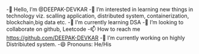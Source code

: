 -👋 Hello, I’m @DEEPAK-DEVKAR
-👀 I’m interested in learning new things in technology viz. scalling application, distributed system, containerization, blockchain,big data etc.
-🌱 I’m currently learning DSA
-💞️ I’m looking to collaborate on github, Leetcode
-📫 How to reach me https://github.com/DEEPAK-DEVKAR
-🔭 I’m currently working on highly Distribiuted system.
-😄 Pronouns: He/His

<!---
DEEPAK-DEVKAR/DEEPAK-DEVKAR is a ✨ special ✨ repository because its `README.md` (this file) appears on your GitHub profile.
You can click the Preview link to take a look at your changes.
--->
